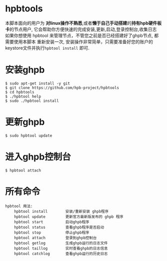 # hpbtools
本脚本面向的用户为 **对linux操作不熟悉**,或者**懒于自己手动搭建**的**持有hpb硬件板卡**的节点用户,
它会帮助你方便快速的完成安装,更新,启动,登录控制台,收集日志
如果你想使用 hpbtool 来管理节点，不管您之前是否已经搭建好了ghpb节点, 都需要使用本脚本
重新安装一次, 安装操作非常简单，只需要准备好您的账户的keystore文件并执行`hpbtool install`
即可.

# 安装ghpb
```
$ sudo apt-get install -y git
$ git clone https://github.com/hpb-project/hpbtools
$ cd hpbtools
$ ./hpbtool help
$ sudo ./hpbtool install
```

# 更新ghpb
```
$ sudo hpbtool update
```

# 进入ghpb控制台
```
$ hpbtool attach
```

# 所有命令
```
hpbtool 用法:
    hpbtool install        安装/重新安装 ghpb程序
    hpbtool update         更新官方最新版发布的 ghpb 程序
    hpbtool start          启动ghpb程序
    hpbtool status         查看ghpb程序是否启动
    hpbtool stop           停止ghpb程序
    hpbtool attach         登录到ghpb控制台
    hpbtool getlog         生成ghpb运行的日志文件
    hpbtool taillog        实时查看ghpb的日志信息
    hpbtool catchlog       查看ghpb运行的历史日志
```
